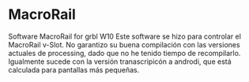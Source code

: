 # MacroRail
Software MacroRail for grbl W10
Este software se hizo para controlar el MacroRail v-Slot. No garantizo su buena compilación con las versiones actuales de processing, dado que no he tenido tiempo de recompilarlo.
  Igualmente sucede con la versión tranascripicón a androdi, que está calculada para pantallas más pequeñas.
